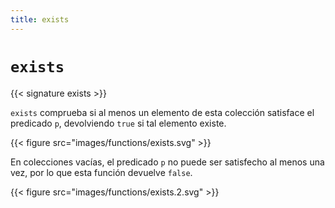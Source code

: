 ```yaml
---
title: exists
---
```


# `exists`

{{< signature exists >}}

`exists` comprueba si al menos un elemento de esta colección satisface el predicado `p`, devolviendo `true` si tal elemento existe.

{{< figure src="images/functions/exists.svg" >}}

En colecciones vacías, el predicado `p` no puede ser satisfecho al menos una vez, por lo que esta función devuelve `false`.

{{< figure src="images/functions/exists.2.svg" >}}

